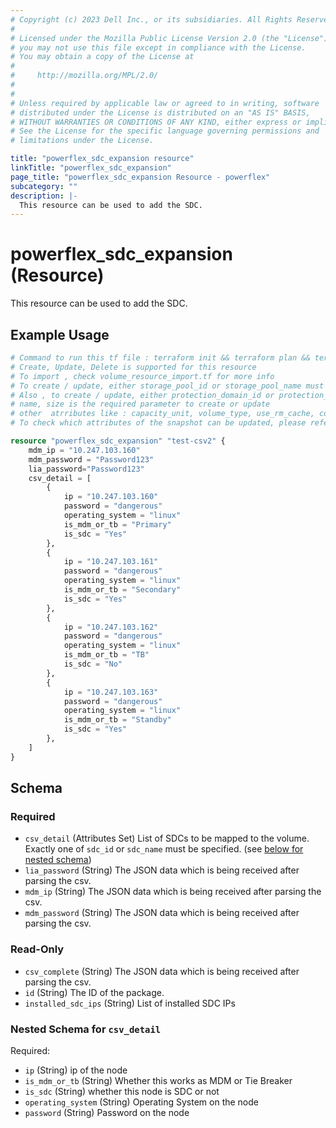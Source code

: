 ```yaml
---
# Copyright (c) 2023 Dell Inc., or its subsidiaries. All Rights Reserved.
# 
# Licensed under the Mozilla Public License Version 2.0 (the "License");
# you may not use this file except in compliance with the License.
# You may obtain a copy of the License at
# 
#     http://mozilla.org/MPL/2.0/
# 
# 
# Unless required by applicable law or agreed to in writing, software
# distributed under the License is distributed on an "AS IS" BASIS,
# WITHOUT WARRANTIES OR CONDITIONS OF ANY KIND, either express or implied.
# See the License for the specific language governing permissions and
# limitations under the License.

title: "powerflex_sdc_expansion resource"
linkTitle: "powerflex_sdc_expansion"
page_title: "powerflex_sdc_expansion Resource - powerflex"
subcategory: ""
description: |-
  This resource can be used to add the SDC.
---
```


# powerflex_sdc_expansion (Resource)

This resource can be used to add the SDC.


## Example Usage

```terraform
# Command to run this tf file : terraform init && terraform plan && terraform apply
# Create, Update, Delete is supported for this resource
# To import , check volume_resource_import.tf for more info
# To create / update, either storage_pool_id or storage_pool_name must be provided
# Also , to create / update, either protection_domain_id or protection_domain_name must be provided
# name, size is the required parameter to create or update
# other  atrributes like : capacity_unit, volume_type, use_rm_cache, compression_method, access_mode, remove_mode, sdc_list are optional 
# To check which attributes of the snapshot can be updated, please refer Product Guide in the documentation

resource "powerflex_sdc_expansion" "test-csv2" {
	mdm_ip = "10.247.103.160"
	mdm_password = "Password123"
	lia_password="Password123"
	csv_detail = [
		{
			ip = "10.247.103.160"
			password = "dangerous"
			operating_system = "linux"
			is_mdm_or_tb = "Primary"
			is_sdc = "Yes"
		},
		{
			ip = "10.247.103.161"
			password = "dangerous"
			operating_system = "linux"
			is_mdm_or_tb = "Secondary"
			is_sdc = "Yes"
		},
		{
			ip = "10.247.103.162"
			password = "dangerous"
			operating_system = "linux"
			is_mdm_or_tb = "TB"
			is_sdc = "No"
	    },
	    {
			ip = "10.247.103.163"
			password = "dangerous"
			operating_system = "linux"
			is_mdm_or_tb = "Standby"
			is_sdc = "Yes"
   		},
	]
}
```

<!-- schema generated by tfplugindocs -->
## Schema

### Required

- `csv_detail` (Attributes Set) List of SDCs to be mapped to the volume. Exactly one of `sdc_id` or `sdc_name` must be specified. (see [below for nested schema](#nestedatt--csv_detail))
- `lia_password` (String) The JSON data which is being received after parsing the csv.
- `mdm_ip` (String) The JSON data which is being received after parsing the csv.
- `mdm_password` (String) The JSON data which is being received after parsing the csv.

### Read-Only

- `csv_complete` (String) The JSON data which is being received after parsing the csv.
- `id` (String) The ID of the package.
- `installed_sdc_ips` (String) List of installed SDC IPs

<a id="nestedatt--csv_detail"></a>
### Nested Schema for `csv_detail`

Required:

- `ip` (String) ip of the node
- `is_mdm_or_tb` (String) Whether this works as MDM or Tie Breaker
- `is_sdc` (String) whether this node is SDC or not
- `operating_system` (String) Operating System on the node
- `password` (String) Password on the node

